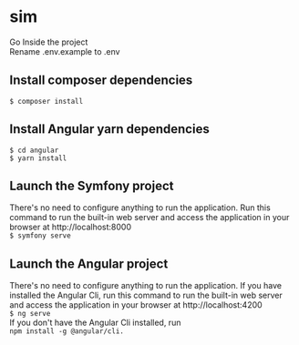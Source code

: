 # sim

Go Inside the project<br>
Rename .env.example to .env

<h2>Install composer dependencies</h2>
<code>$ composer install</code>
<h2>Install Angular yarn dependencies</h2>
<code>$ cd angular</code><br>
<code>$ yarn install</code>

<h2>Launch the Symfony project</h2>
There's no need to configure anything to run the application. Run this command to run the built-in web server and access the application in your browser at http://localhost:8000
<br><code>$ symfony serve</code>
<h2>Launch the Angular project</h2>
There's no need to configure anything to run the application. If you have installed the Angular Cli, run this command to run the built-in web server and access the application in your browser at http://localhost:4200
<br><code>$ ng serve</code><br>
If you don't have the Angular Cli installed, run<br>
<code>npm install -g @angular/cli.</code>
